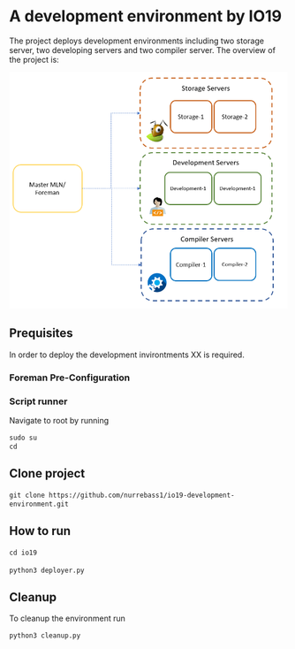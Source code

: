 # A development environment by IO19
The project deploys development environments including two storage server, two developing servers and two compiler server.
The overview of the project is:

![Overview](https://github.com/nurrebass1/io19-development-environment/blob/master/Images/overview.PNG?raw=true)

## Prequisites
In order to deploy the development invirontments XX is required.

### Foreman Pre-Configuration


### Script runner
Navigate to root by running 

```
sudo su
cd
```
## Clone project
```
git clone https://github.com/nurrebass1/io19-development-environment.git 
```

## How to run
```
cd io19

python3 deployer.py
```

## Cleanup
To cleanup the environment run

```
python3 cleanup.py
```




